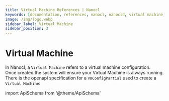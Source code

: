 ```yaml
---
title: Virtual Machine References | Nanocl
keywords: [documentation, references, nanocl, nanocld, virtual machine, vm, vms, specification, spec]
image: /img/logo.webp
sidebar_label: Virtual Machine
sidebar_position: 3
---
```


# Virtual Machine

In Nanocl, a `Virtual Machine` refers to a virtual machine configuration.<br />
Once created the system will ensure your Virtual Machine is always running.<br />
There is the openapi specification for a `VmConfigPartial` used to create a `Virtual Machine`:

import ApiSchema from '@theme/ApiSchema'

<ApiSchema example={false} id="nanocld-latest" pointer="#/components/schemas/VmConfigPartial" />
